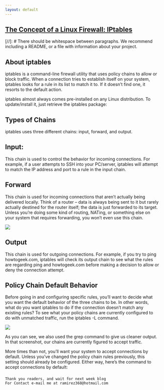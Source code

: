 ```yaml
---
layout: default
---
```



## [The Concept of a Linux Firewall: IPtables](https://www.youtube.com/watch?v=eC8scXX1_1M)

[//]: #  There should be whitespace between paragraphs. We recommend including a README, or a file with information about your project.

## About iptables
iptables is a command-line firewall utility that uses policy chains to allow or block traffic. When a connection tries to establish itself on your system, iptables looks for a rule in its list to match it to. If it doesn’t find one, it resorts to the default action.

iptables almost always comes pre-installed on any Linux distribution. To update/install it, just retrieve the iptables package:


## Types of Chains
iptables uses three different chains: input, forward, and output.

## Input:
This chain is used to control the behavior for incoming connections. For example, if a user attempts to SSH into your PC/server, iptables will attempt to match the IP address and port to a rule in the input chain.

## Forward
This chain is used for incoming connections that aren’t actually being delivered locally. Think of a router – data is always being sent to it but rarely actually destined for the router itself; the data is just forwarded to its target. Unless you’re doing some kind of routing, NATing, or something else on your system that requires forwarding, you won’t even use this chain.

![](https://www.howtogeek.com/wp-content/uploads/2013/12/2-packets-processed.jpg?trim=1,1&bg-color=000&pad=1,1) 

## Output 
This chain is used for outgoing connections. For example, if you try to ping howtogeek.com, iptables will check its output chain to see what the rules are regarding ping and howtogeek.com before making a decision to allow or deny the connection attempt.

## Policy Chain Default Behavior
Before going in and configuring specific rules, you’ll want to decide what you want the default behavior of the three chains to be. In other words, what do you want iptables to do if the connection doesn’t match any existing rules?
To see what your policy chains are currently configured to do with unmatched traffic, run the iptables -L command.

![](https://www.howtogeek.com/wp-content/uploads/2013/12/3-policy-setting.jpg?trim=1,1&bg-color=000&pad=1,1)

As you can see, we also used the grep command to give us cleaner output. In that screenshot, our chains are currently figured to accept traffic.

More times than not, you’ll want your system to accept connections by default. Unless you’ve changed the policy chain rules previously, this setting should already be configured. Either way, here’s the command to accept connections by default:


### 


```
Thank you readers, and wait for next week blog
For Contact e-mail me at ramirez368@hotmail.com

```

